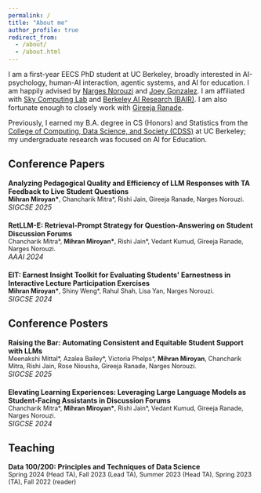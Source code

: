 ```yaml
---
permalink: /
title: "About me"
author_profile: true
redirect_from: 
  - /about/
  - /about.html
---
```


I am a first-year EECS PhD student at UC Berkeley, broadly interested in AI-psychology, human-AI interaction, agentic systems, and AI for education. I am happily advised by [Narges Norouzi](https://nargesnorouzi.me/) and [Joey Gonzalez](https://people.eecs.berkeley.edu/~jegonzal/). I am affiliated with [Sky Computing Lab](https://sky.cs.berkeley.edu/) and [Berkeley AI Research (BAIR)](https://bair.berkeley.edu/). I am also fortunate enough to closely work with [Gireeja Ranade](https://people.eecs.berkeley.edu/~gireeja/).

Previously, I earned my B.A. degree in CS (Honors) and Statistics from the [College of Computing, Data Science, and Society (CDSS)](https://cdss.berkeley.edu/) at UC Berkeley; my undergraduate research was focused on AI for Education.

<h2>Conference Papers</h2>

<div style="margin-bottom: 20px;">
  <a href="https://dl.acm.org/doi/10.1145/3641554.3701965" target="_blank" style="text-decoration: none;">
    <strong>Analyzing Pedagogical Quality and Efficiency of LLM Responses with TA Feedback to Live Student Questions</strong>
  </a><br>
  <span style="font-size: 0.9em;"><strong>Mihran Miroyan*</strong>, Chancharik Mitra*, Rishi Jain, Gireeja Ranade, Narges Norouzi.</span><br>
  <em>SIGCSE 2025</em>
</div>

<div style="margin-bottom: 20px;">
  <a href="https://dl.acm.org/doi/10.1609/aaai.v38i21.30368" target="_blank" style="text-decoration: none;">
    <strong>RetLLM-E: Retrieval-Prompt Strategy for Question-Answering on Student Discussion Forums</strong>
  </a><br>
  <span style="font-size: 0.9em;">Chancharik Mitra*, <strong>Mihran Miroyan*</strong>, Rishi Jain*, Vedant Kumud, Gireeja Ranade, Narges Norouzi.</span><br>
  <em>AAAI 2024</em>
</div>

<div style="margin-bottom: 20px;">
  <a href="https://dl.acm.org/doi/10.1145/3626252.3630838" target="_blank" style="text-decoration: none;">
    <strong>EIT: Earnest Insight Toolkit for Evaluating Students' Earnestness in Interactive Lecture Participation Exercises</strong>
  </a><br>
  <span style="font-size: 0.9em;"><strong>Mihran Miroyan*</strong>, Shiny Weng*, Rahul Shah, Lisa Yan, Narges Norouzi.</span><br>
  <em>SIGCSE 2024</em>
</div>

<h2>Conference Posters</h2>

<div style="margin-bottom: 20px;">
  <a href="https://dl.acm.org/doi/abs/10.1145/3641555.3705237" target="_blank" style="text-decoration: none;">
    <strong>Raising the Bar: Automating Consistent and Equitable Student Support with LLMs</strong>
  </a><br>
  <span style="font-size: 0.9em;">Meenakshi Mittal*, Azalea Bailey*, Victoria Phelps*, <strong>Mihran Miroyan</strong>, Chancharik Mitra, Rishi Jain, Rose Niousha, Gireeja Ranade, Narges Norouzi.</span><br>
  <em>SIGCSE 2025</em>
</div>

<div style="margin-bottom: 20px;">
  <a href="https://dl.acm.org/doi/10.1145/3626253.3635609" target="_blank" style="text-decoration: none;">
    <strong>Elevating Learning Experiences: Leveraging Large Language Models as Student-Facing Assistants in Discussion Forums</strong>
  </a><br>
  <span style="font-size: 0.9em;">Chancharik Mitra*, <strong>Mihran Miroyan*</strong>, Rishi Jain*, Vedant Kumud, Gireeja Ranade, Narges Norouzi.</span><br>
  <em>SIGCSE 2024</em>
</div>


<h2>Teaching</h2>

<div style="margin-bottom: 20px;">
  <a href="https://ds100.org/" target="_blank" style="text-decoration: none;">
    <strong>Data 100/200: Principles and Techniques of Data Science</strong>
  </a><br>
  <span style="font-size: 0.9em;">
    Spring 2024 (Head TA), Fall 2023 (Lead TA), Summer 2023 (Head TA), Spring 2023 (TA), Fall 2022 (reader)
  </span>
</div>
